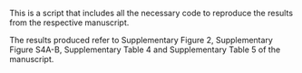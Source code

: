 This is a script that includes all the necessary code to reproduce the results from the respective manuscript. 

The results produced refer to Supplementary Figure 2, Supplementary Figure S4A-B, Supplementary Table 4 and Supplementary Table 5 of the manuscript.
